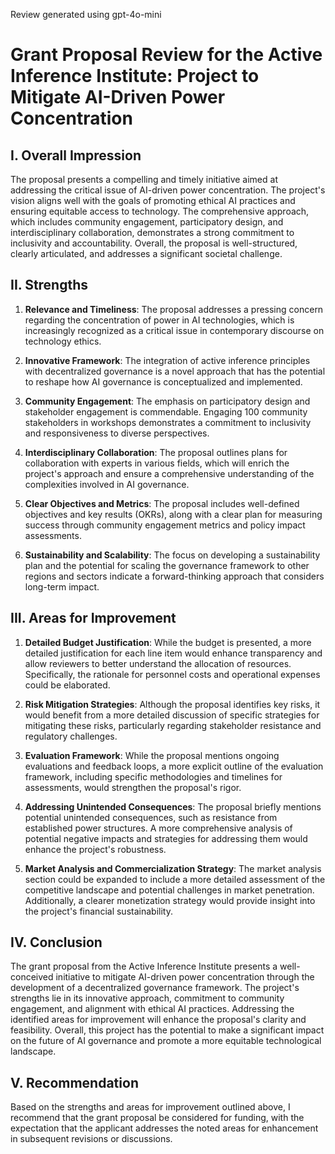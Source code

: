 Review generated using gpt-4o-mini

# Grant Proposal Review for the Active Inference Institute: Project to Mitigate AI-Driven Power Concentration

## I. Overall Impression

The proposal presents a compelling and timely initiative aimed at addressing the critical issue of AI-driven power concentration. The project's vision aligns well with the goals of promoting ethical AI practices and ensuring equitable access to technology. The comprehensive approach, which includes community engagement, participatory design, and interdisciplinary collaboration, demonstrates a strong commitment to inclusivity and accountability. Overall, the proposal is well-structured, clearly articulated, and addresses a significant societal challenge.

## II. Strengths

1. **Relevance and Timeliness**: The proposal addresses a pressing concern regarding the concentration of power in AI technologies, which is increasingly recognized as a critical issue in contemporary discourse on technology ethics.

2. **Innovative Framework**: The integration of active inference principles with decentralized governance is a novel approach that has the potential to reshape how AI governance is conceptualized and implemented.

3. **Community Engagement**: The emphasis on participatory design and stakeholder engagement is commendable. Engaging 100 community stakeholders in workshops demonstrates a commitment to inclusivity and responsiveness to diverse perspectives.

4. **Interdisciplinary Collaboration**: The proposal outlines plans for collaboration with experts in various fields, which will enrich the project's approach and ensure a comprehensive understanding of the complexities involved in AI governance.

5. **Clear Objectives and Metrics**: The proposal includes well-defined objectives and key results (OKRs), along with a clear plan for measuring success through community engagement metrics and policy impact assessments.

6. **Sustainability and Scalability**: The focus on developing a sustainability plan and the potential for scaling the governance framework to other regions and sectors indicate a forward-thinking approach that considers long-term impact.

## III. Areas for Improvement

1. **Detailed Budget Justification**: While the budget is presented, a more detailed justification for each line item would enhance transparency and allow reviewers to better understand the allocation of resources. Specifically, the rationale for personnel costs and operational expenses could be elaborated.

2. **Risk Mitigation Strategies**: Although the proposal identifies key risks, it would benefit from a more detailed discussion of specific strategies for mitigating these risks, particularly regarding stakeholder resistance and regulatory challenges.

3. **Evaluation Framework**: While the proposal mentions ongoing evaluations and feedback loops, a more explicit outline of the evaluation framework, including specific methodologies and timelines for assessments, would strengthen the proposal's rigor.

4. **Addressing Unintended Consequences**: The proposal briefly mentions potential unintended consequences, such as resistance from established power structures. A more comprehensive analysis of potential negative impacts and strategies for addressing them would enhance the project's robustness.

5. **Market Analysis and Commercialization Strategy**: The market analysis section could be expanded to include a more detailed assessment of the competitive landscape and potential challenges in market penetration. Additionally, a clearer monetization strategy would provide insight into the project's financial sustainability.

## IV. Conclusion

The grant proposal from the Active Inference Institute presents a well-conceived initiative to mitigate AI-driven power concentration through the development of a decentralized governance framework. The project's strengths lie in its innovative approach, commitment to community engagement, and alignment with ethical AI practices. Addressing the identified areas for improvement will enhance the proposal's clarity and feasibility. Overall, this project has the potential to make a significant impact on the future of AI governance and promote a more equitable technological landscape. 

## V. Recommendation

Based on the strengths and areas for improvement outlined above, I recommend that the grant proposal be considered for funding, with the expectation that the applicant addresses the noted areas for enhancement in subsequent revisions or discussions.